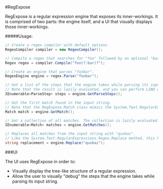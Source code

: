 #RegExpose

RegExpose is a regular expression engine that exposes its inner-workings. It is comprised of two parts: the engine itself, and a UI that visually displays those inner-workings.

#####Usage:

```c#
// Create a regex compiler with default options.
RegexCompiler compiler = new RegexCompiler();

// Compile a regex that searches for "foo" followed by an optional "bar".
Regex regex = compiler.Compile("foo(?:bar)?");

// Create an engine that parses "foobar".
RegexEngine engine = regex.Parse("foobar");

// Get a list of the steps that the engine takes while parsing its input.
// Note that the result is lazily evaluated, and you can perform LINQ queries on it.
IEnumerable<ParseStep> steps = engine.GetParseSteps();

// Get the first match found in the input string.
// Note that the RegExpose.Match class mimics the System.Text.RegularExpressions.Match class.
Match match = engine.GetMatch();

// Get a collection of all matches. The collection is lazily evaluated.
IEnumerable<Match> matches = engine.GetMatches();

// Replaces all matches from the input string with "quxbaz".
// Like the System.Text.RegularExpressions.Regex.Replace method, this has several overloads.
string replacement = engine.Replace("quxbaz");
```

###UI

The UI uses RegExpose in order to:
* Visually display the tree-like structure of a regular expression.
* Allow the user to visually "debug" the steps that the engine takes while parsing its input string.
